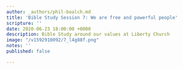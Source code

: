 ```yaml
---
author: _authors/phil-boalch.md
title: 'Bible Study Session 7: We are free and powerful people'
scripture: ''
date: 2020-06-23 18:00:00 +0000
description: Bible Study around our values at Liberty Church
image: "/v1592910092/7_l4g88f.png"
notes: ''
published: false

---
```

